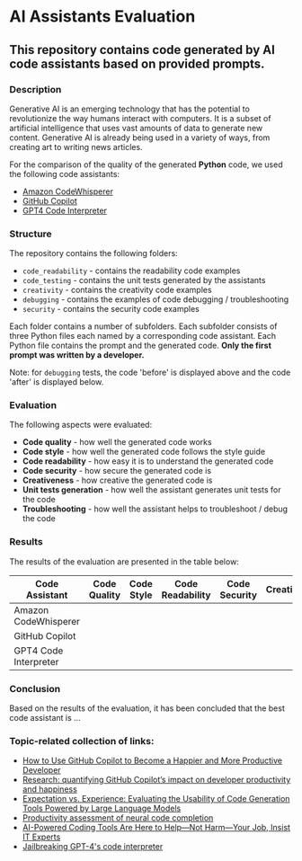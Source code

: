 # AI Assistants Evaluation

## This repository contains code generated by AI code assistants based on provided prompts. 

### Description

Generative AI is an emerging technology that has the potential to revolutionize the way humans interact with computers. 
It is a subset of artificial intelligence that uses vast amounts of data to generate new content. 
Generative AI is already being used in a variety of ways, from creating art to writing news articles.

For the comparison of the quality of the generated **Python** code, we used the following code assistants:
- [Amazon CodeWhisperer](https://aws.amazon.com/codewhisperer/)
- [GitHub Copilot](https://copilot.github.com/)
- [GPT4 Code Interpreter](https://openai.com/blog/chatgpt-plugins#code-interpreter)

### Structure

The repository contains the following folders:
- `code_readability` - contains the readability code examples
- `code_testing` - contains the unit tests generated by the assistants
- `creativity` - contains the creativity code examples
- `debugging` - contains the examples of code debugging / troubleshooting
- `security` - contains the security code examples

Each folder contains a number of subfolders. Each subfolder consists of three Python files each named by a corresponding code assistant.
Each Python file contains the prompt and the generated code. 
**Only the first prompt was written by a developer.**

Note: for `debugging` tests, the code 'before' is displayed above and the code 'after' is displayed below.

### Evaluation

The following aspects were evaluated:
- **Code quality** - how well the generated code works
- **Code style** - how well the generated code follows the style guide
- **Code readability** - how easy it is to understand the generated code
- **Code security** - how secure the generated code is
- **Creativeness** - how creative the generated code is
- **Unit tests generation** - how well the assistant generates unit tests for the code
- **Troubleshooting** - how well the assistant helps to troubleshoot / debug the code

### Results

The results of the evaluation are presented in the table below:

| Code Assistant        | Code Quality | Code Style | Code Readability | Code Security | Creativeness | Unit Tests Generation | Troubleshooting |
|-----------------------| --- | --- | --- | --- | --- | --- | --- |
| Amazon CodeWhisperer  |  |  |  |  |  |  |  |
| GitHub Copilot        |  |  |  |  |  |  |  |
| GPT4 Code Interpreter |  |  |  |  |  |  |  |
    
### Conclusion

Based on the results of the evaluation, it has been concluded that the best code assistant is ...

### Topic-related collection of links:

- [How to Use GitHub Copilot to Become a Happier and More Productive Developer](https://www.freecodecamp.org/news/developer-productivity-with-github-copilot/#:~:text=Copilot%20offers%20a%20variety%20of,refactoring%2C%20and%20documenting%20existing%20code)
- [Research: quantifying GitHub Copilot’s impact on developer productivity and happiness](https://github.blog/2022-09-07-research-quantifying-github-copilots-impact-on-developer-productivity-and-happiness/)
- [Expectation vs. Experience: Evaluating the Usability of Code
Generation Tools Powered by Large Language Models](https://tianyi-zhang.github.io/files/chi2022-lbw-copilot.pdf)
- [Productivity assessment of neural code completion](https://dl.acm.org/doi/10.1145/3520312.3534864)
- [AI-Powered Coding Tools Are Here to Help—Not Harm—Your Job, Insist IT Experts](https://www.wsj.com/articles/ai-powered-coding-tools-help-harm-your-job-insist-it-experts-33e79767)
- [Jailbreaking GPT-4's code interpreter](https://www.lesswrong.com/posts/KSroBnxCHodGmPPJ8/jailbreaking-gpt-4-s-code-interpreter)
